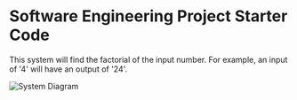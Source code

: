 # Software Engineering Project Starter Code

This system will find the factorial of the input number. For example, an input of '4' will have an output of '24'.


![System Diagram](https://github.com/CPS353-Suny-New-Paltz/project-starter-code-yu-paz/blob/main/API.PNG?raw=true)
